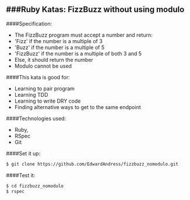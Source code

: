 ###Ruby Katas: FizzBuzz without using modulo
-----------------------------------------

####Specification:
 * The FizzBuzz program must accept a number and return:
  * 'Fizz' if the number is a multiple of 3
  * 'Buzz' if the number is a multiple of 5
  * 'FizzBuzz' if the number is a multiple of both 3 and 5
  * Else, it should return the number
* Modulo cannot be used

####This kata is good for:
 * Learning to pair program
 * Learning TDD
 * Learning to write DRY code
 * Finding alternative ways to get to the same endpoint

####Technologies used:
 * Ruby, 
 * RSpec
 * Git
 
####Set it up:
```sh
$ git clone https://github.com/EdwardAndress/fizzbuzz_nomodulo.git
```

####Test it:
```sh
$ cd fizzbuzz_nomodulo
$ rspec
```
